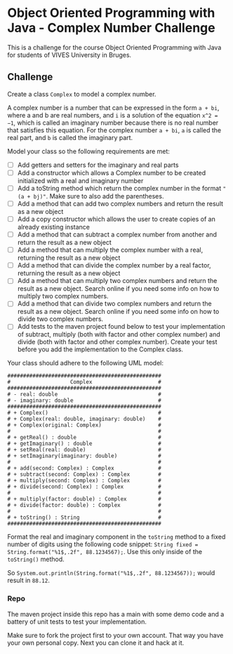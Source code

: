 # Object Oriented Programming with Java - Complex Number Challenge

This is a challenge for the course Object Oriented Programming with Java for students of VIVES University in Bruges.

## Challenge

Create a class `Complex` to model a complex number.

A complex number is a number that can be expressed in the form `a + bi`, where a and b are real numbers, and `i` is a solution of the equation `x^2 = −1`, which is called an imaginary number because there is no real number that satisfies this equation. For the complex number `a + bi`, `a` is called the real part, and `b` is called the imaginary part.

Model your class so the following requirements are met:

* [ ] Add getters and setters for the imaginary and real parts
* [ ] Add a constructor which allows a Complex number to be created initialized with a real and imaginary number
* [ ] Add a toString method which return the complex number in the format `"(a + bj)"`. Make sure to also add the parentheses.
* [ ] Add a method that can add two complex numbers and return the result as a new object
* [ ] Add a copy constructor which allows the user to create copies of an already existing instance
* [ ] Add a method that can subtract a complex number from another and return the result as a new object
* [ ] Add a method that can multiply the complex number with a real, returning the result as a new object
* [ ] Add a method that can divide the complex number by a real factor, returning the result as a new object
* [ ] Add a method that can multiply two complex numbers and return the result as a new object. Search online if you need some info on how to multiply two complex numbers.
* [ ] Add a method that can divide two complex numbers and return the result as a new object. Search online if you need some info on how to divide two complex numbers.
* [ ] Add tests to the maven project found below to test your implementation of subtract, multiply (both with factor and other complex number) and divide (both with factor and other complex number). Create your test before you add the implementation to the Complex class.

Your class should adhere to the following UML model:

```text
#################################################
#                   Complex                     #
#################################################
# - real: double                                #  
# - imaginary: double                           #
#################################################
# + Complex()                                   #
# + Complex(real: double, imaginary: double)    #
# + Complex(original: Complex)                  #
#                                               #
# + getReal() : double                          #
# + getImaginary() : double                     #
# + setReal(real: double)                       #
# + setImaginary(imaginary: double)             #
#                                               #
# + add(second: Complex) : Complex              #
# + subtract(second: Complex) : Complex         #
# + multiply(second: Complex) : Complex         #
# + divide(second: Complex) : Complex           #
#                                               #
# + multiply(factor: double) : Complex          #
# + divide(factor: double) : Complex            #
#                                               #
# + toString() : String                         #
#################################################
```

Format the real and imaginary component in the `toString` method to a fixed number of digits using the following code snippet: `String fixed = String.format("%1$,.2f", 88.1234567);`. Use this only inside of the `toString()` method.

So `System.out.println(String.format("%1$,.2f", 88.1234567));` would result in `88.12`.

### Repo

The maven project inside this repo has a main with some demo code and a battery of unit tests to test your implementation.

Make sure to fork the project first to your own account. That way you have your own personal copy. Next you can clone it and hack at it.